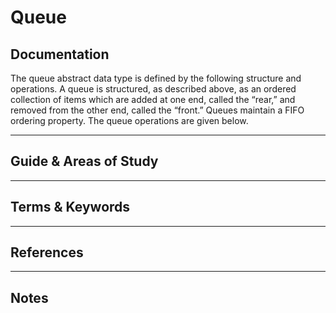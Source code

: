 Queue
========


Documentation
-------------

The queue abstract data type is defined by the following structure and operations. A queue is structured, as described above, as an ordered collection of items which are added at one end, called the “rear,” and removed from the other end, called the “front.” Queues maintain a FIFO ordering property. The queue operations are given below.

-----------------------------------------------------------------------------------------------------

Guide & Areas of Study
-----------------------



-----------------------------------------------------------------------------------------------------

Terms & Keywords
----------------



-----------------------------------------------------------------------------------------------------

References
----------



-----------------------------------------------------------------------------------------------------

Notes
-----